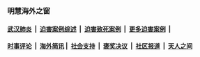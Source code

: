 
### 明慧海外之窗

####  [武汉肺炎](indexes/365.md?t=02160500) &nbsp;|&nbsp;  [迫害案例综述](indexes/328.md?t=02160500) &nbsp;|&nbsp; [迫害致死案例](indexes/277.md?t=02160500)  &nbsp;|&nbsp; [更多迫害案例](indexes/81.md?t=02160500)  &nbsp;|&nbsp; 
####  [时事评论](indexes/19.md?t=02160500) &nbsp;|&nbsp; [海外简讯](indexes/245.md?t=02160500)&nbsp;|&nbsp;  [社会支持](indexes/140.md?t=02160500) &nbsp;|&nbsp; [褒奖决议](indexes/282.md?t=02160500) &nbsp;|&nbsp; [社区报道](indexes/91.md?t=02160500)  &nbsp;|&nbsp; [天人之间](indexes/78.md?t=02160500) 

